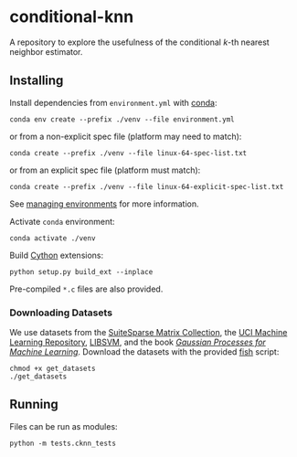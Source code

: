 # conditional-knn

A repository to explore the usefulness of the
conditional _k_-th nearest neighbor estimator.

## Installing

Install dependencies from `environment.yml` with [conda](https://conda.io/):
```shell
conda env create --prefix ./venv --file environment.yml
```
or from a non-explicit spec file (platform may need to match):
```shell
conda create --prefix ./venv --file linux-64-spec-list.txt
```
or from an explicit spec file (platform must match):
```shell
conda create --prefix ./venv --file linux-64-explicit-spec-list.txt
```
See
[managing environments](https://docs.conda.io/projects/conda/en/latest/user-guide/tasks/manage-environments.html)
for more information.

Activate `conda` environment:
```shell
conda activate ./venv
```
Build [Cython](https://cython.org/) extensions:
```shell
python setup.py build_ext --inplace
```
Pre-compiled `*.c` files are also provided.

### Downloading Datasets

We use datasets from the [SuiteSparse Matrix
Collection](https://sparse.tamu.edu/), the [UCI Machine Learning
Repository](https://archive.ics.uci.edu/ml/datasets.php),
[LIBSVM](https://www.csie.ntu.edu.tw/~cjlin/libsvmtools/datasets/),
and the book [_Gaussian Processes for Machine
Learning_](https://gaussianprocess.org/gpml/data/). Download the datasets
with the provided [fish](https://fishshell.com/) script:
```shell
chmod +x get_datasets
./get_datasets
```

## Running

Files can be run as modules:
```shell
python -m tests.cknn_tests
```

